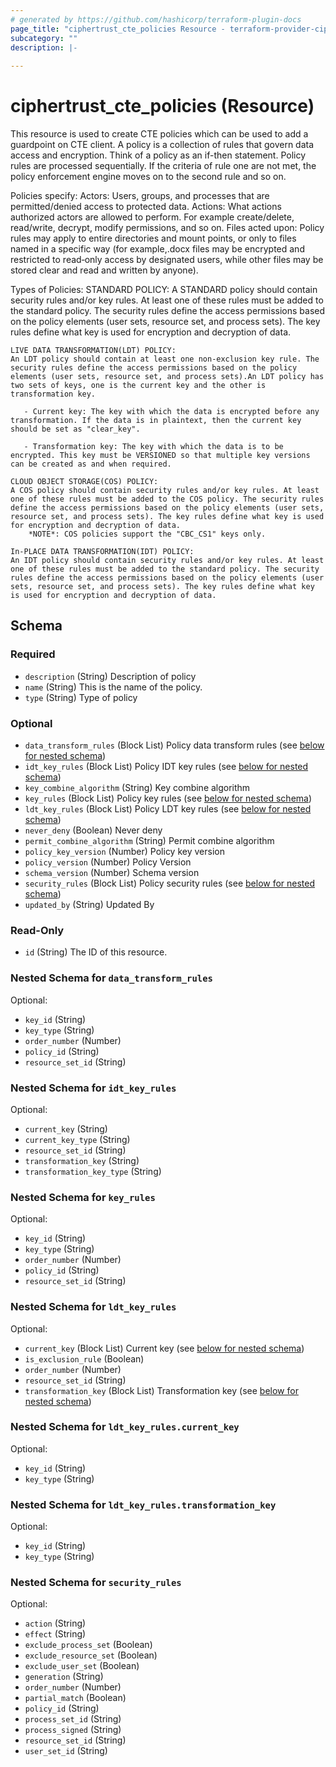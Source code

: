 ```yaml
---
# generated by https://github.com/hashicorp/terraform-plugin-docs
page_title: "ciphertrust_cte_policies Resource - terraform-provider-ciphertrust"
subcategory: ""
description: |-
  
---
```


# ciphertrust_cte_policies (Resource)

This resource is used to create CTE policies which can be used to add a guardpoint on CTE client. A policy is a collection of rules that govern data access and encryption. Think of a policy as an if-then statement. Policy rules are processed sequentially. If the criteria of rule one are not met, the policy enforcement engine moves on to the second rule and so on.

Policies specify:
    Actors:             Users, groups, and processes that are permitted/denied access to protected data.
    Actions:            What actions authorized actors are allowed to perform. For example create/delete, read/write, decrypt, modify permissions, and so on.
    Files acted upon:   Policy rules may apply to entire directories and mount points, or only to files named in a specific way (for example,.docx files may be encrypted and restricted to read‐only access by designated users, while other files may be stored clear and read and written by anyone).

Types of Policies:
    STANDARD POLICY:
    A STANDARD policy should contain security rules and/or key rules. At least one of these rules must be added to the standard policy. The security rules define the access permissions based on the policy elements (user sets, resource set, and process sets). The key rules define what key is used for encryption and decryption of data.
            
    LIVE DATA TRANSFORMATION(LDT) POLICY:
    An LDT policy should contain at least one non-exclusion key rule. The security rules define the access permissions based on the policy elements (user sets, resource set, and process sets).An LDT policy has two sets of keys, one is the current key and the other is transformation key.

       - Current key: The key with which the data is encrypted before any transformation. If the data is in plaintext, then the current key should be set as "clear_key".

       - Transformation key: The key with which the data is to be encrypted. This key must be VERSIONED so that multiple key versions can be created as and when required.

    CLOUD OBJECT STORAGE(COS) POLICY:
    A COS policy should contain security rules and/or key rules. At least one of these rules must be added to the COS policy. The security rules define the access permissions based on the policy elements (user sets, resource set, and process sets). The key rules define what key is used for encryption and decryption of data.    
        *NOTE*: COS policies support the "CBC_CS1" keys only.

    In-PLACE DATA TRANSFORMATION(IDT) POLICY:
    An IDT policy should contain security rules and/or key rules. At least one of these rules must be added to the standard policy. The security rules define the access permissions based on the policy elements (user sets, resource set, and process sets). The key rules define what key is used for encryption and decryption of data.



<!-- schema generated by tfplugindocs -->
## Schema

### Required

- `description` (String) Description of policy
- `name` (String) This is the name of the policy.
- `type` (String) Type of policy

### Optional

- `data_transform_rules` (Block List) Policy data transform rules (see [below for nested schema](#nestedblock--data_transform_rules))
- `idt_key_rules` (Block List) Policy IDT key rules (see [below for nested schema](#nestedblock--idt_key_rules))
- `key_combine_algorithm` (String) Key combine algorithm
- `key_rules` (Block List) Policy key rules (see [below for nested schema](#nestedblock--key_rules))
- `ldt_key_rules` (Block List) Policy LDT key rules (see [below for nested schema](#nestedblock--ldt_key_rules))
- `never_deny` (Boolean) Never deny
- `permit_combine_algorithm` (String) Permit combine algorithm
- `policy_key_version` (Number) Policy key version
- `policy_version` (Number) Policy Version
- `schema_version` (Number) Schema version
- `security_rules` (Block List) Policy security rules (see [below for nested schema](#nestedblock--security_rules))
- `updated_by` (String) Updated By

### Read-Only

- `id` (String) The ID of this resource.

<a id="nestedblock--data_transform_rules"></a>
### Nested Schema for `data_transform_rules`

Optional:

- `key_id` (String)
- `key_type` (String)
- `order_number` (Number)
- `policy_id` (String)
- `resource_set_id` (String)


<a id="nestedblock--idt_key_rules"></a>
### Nested Schema for `idt_key_rules`

Optional:

- `current_key` (String)
- `current_key_type` (String)
- `resource_set_id` (String)
- `transformation_key` (String)
- `transformation_key_type` (String)


<a id="nestedblock--key_rules"></a>
### Nested Schema for `key_rules`

Optional:

- `key_id` (String)
- `key_type` (String)
- `order_number` (Number)
- `policy_id` (String)
- `resource_set_id` (String)


<a id="nestedblock--ldt_key_rules"></a>
### Nested Schema for `ldt_key_rules`

Optional:

- `current_key` (Block List) Current key (see [below for nested schema](#nestedblock--ldt_key_rules--current_key))
- `is_exclusion_rule` (Boolean)
- `order_number` (Number)
- `resource_set_id` (String)
- `transformation_key` (Block List) Transformation key (see [below for nested schema](#nestedblock--ldt_key_rules--transformation_key))

<a id="nestedblock--ldt_key_rules--current_key"></a>
### Nested Schema for `ldt_key_rules.current_key`

Optional:

- `key_id` (String)
- `key_type` (String)


<a id="nestedblock--ldt_key_rules--transformation_key"></a>
### Nested Schema for `ldt_key_rules.transformation_key`

Optional:

- `key_id` (String)
- `key_type` (String)



<a id="nestedblock--security_rules"></a>
### Nested Schema for `security_rules`

Optional:

- `action` (String)
- `effect` (String)
- `exclude_process_set` (Boolean)
- `exclude_resource_set` (Boolean)
- `exclude_user_set` (Boolean)
- `generation` (String)
- `order_number` (Number)
- `partial_match` (Boolean)
- `policy_id` (String)
- `process_set_id` (String)
- `process_signed` (String)
- `resource_set_id` (String)
- `user_set_id` (String)


